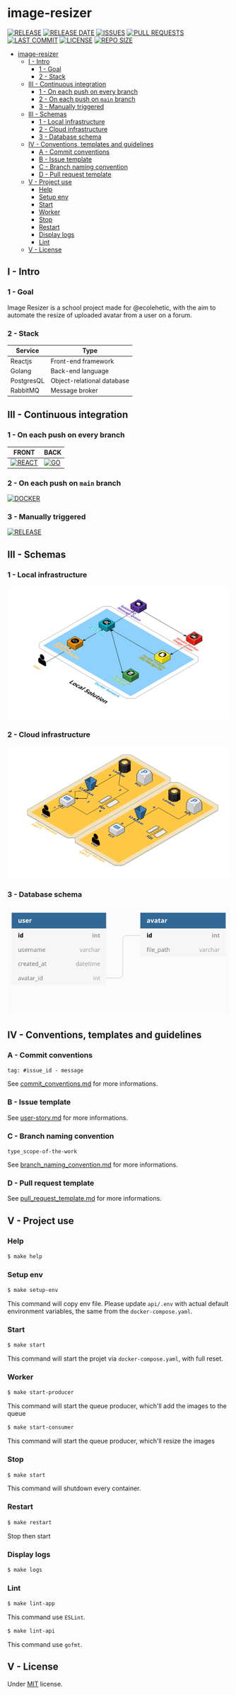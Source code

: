 # image-resizer

[![RELEASE](https://img.shields.io/github/v/release/blyndusk/image-resizer)](https://github.com/blyndusk/image-resizer/releases)
[![RELEASE DATE](https://img.shields.io/github/release-date/blyndusk/image-resizer)](https://github.com/blyndusk/image-resizer/commits/main)
[![ISSUES](https://img.shields.io/github/issues/blyndusk/image-resizer)](https://github.com/blyndusk/image-resizer/issues)
[![PULL REQUESTS](https://img.shields.io/github/issues-pr/blyndusk/image-resizer)](https://github.com/blyndusk/image-resizer/pulls)
[![LAST COMMIT](https://img.shields.io/github/last-commit/blyndusk/image-resizer)](https://github.com/blyndusk/image-resizer/commits/main)
[![LICENSE](https://img.shields.io/github/license/blyndusk/image-resizer)](https://github.com/blyndusk/image-resizer/blob/main/LICENSE)
[![REPO SIZE](https://img.shields.io/github/repo-size/blyndusk/image-resizer)](https://github.com/blyndusk/image-resizer)





- [image-resizer](#image-resizer)
  - [I - Intro](#i---intro)
    - [1 - Goal](#1---goal)
    - [2 - Stack](#2---stack)
  - [III - Continuous integration](#iii---continuous-integration)
    - [1 - On each push on every branch](#1---on-each-push-on-every-branch)
    - [2 - On each push on `main` branch](#2---on-each-push-on-main-branch)
    - [3 - Manually triggered](#3---manually-triggered)
  - [III - Schemas](#iii---schemas)
    - [1 - Local infrastructure](#1---local-infrastructure)
    - [2 - Cloud infrastructure](#2---cloud-infrastructure)
    - [3 - Database schema](#3---database-schema)
  - [IV - Conventions, templates and guidelines](#iv---conventions-templates-and-guidelines)
    - [A - Commit conventions](#a---commit-conventions)
    - [B - Issue template](#b---issue-template)
    - [C - Branch naming convention](#c---branch-naming-convention)
    - [D - Pull request template](#d---pull-request-template)
  - [V - Project use](#v---project-use)
    - [Help](#help)
    - [Setup env](#setup-env)
    - [Start](#start)
    - [Worker](#worker)
    - [Stop](#stop)
    - [Restart](#restart)
    - [Display logs](#display-logs)
    - [Lint](#lint)
  - [V - License](#v---license)

## I - Intro

### 1 - Goal

Image Resizer is a school project made for @ecolehetic, with the aim to automate the resize of uploaded avatar from a user on a forum.

### 2 - Stack

| Service    | Type                       |
| ---------- | -------------------------- |
| Reactjs    | Front-end framework        |
| Golang     | Back-end language          |
| PostgresQL | Object-relational database |
| RabbitMQ   | Message broker             |

## III - Continuous integration

### 1 - On each push on every branch 

| FRONT | BACK |
| --- | --- |
| [![REACT](https://github.com/blyndusk/image-resizer/actions/workflows/react.yml/badge.svg)](https://github.com/blyndusk/image-resizer/actions/workflows/react.yml) | [![GO](https://github.com/blyndusk/image-resizer/actions/workflows/go.yml/badge.svg)](https://github.com/blyndusk/image-resizer/actions/workflows/go.yml) |

### 2 - On each push on `main` branch

[![DOCKER](https://github.com/blyndusk/image-resizer/actions/workflows/docker.yml/badge.svg)](https://github.com/blyndusk/image-resizer/actions/workflows/docker.yml)

### 3 - Manually triggered

[![RELEASE](https://github.com/blyndusk/image-resizer/actions/workflows/release.yml/badge.svg)](https://github.com/blyndusk/image-resizer/actions/workflows/release.yml)


## III - Schemas

### 1 - Local infrastructure

![local-infrastructure](./docs/infrastructure-local-solution.png)

### 2 - Cloud infrastructure

![cloud-infrastructure](./docs/infrastructure-cloud-solution.png)

### 3 - Database schema

![database-schema](./docs/database-schema.png)

## IV - Conventions, templates and guidelines

### A - Commit conventions

```
tag: #issue_id - message
```

See [commit_conventions.md](.github/commit_conventions.md) for more informations.

### B - Issue template

See [user-story.md](.github/ISSUE_TEMPLATE/user-story.md) for more informations.

### C - Branch naming convention

```
type_scope-of-the-work
```

See [branch_naming_convention.md](.github/branch_naming_convention.md) for more informations.

### D - Pull request template

See [pull_request_template.md](.github/pull_request_template.md) for more informations.

## V - Project use

### Help

```bash
$ make help
```

### Setup env

```bash
$ make setup-env
```

This command will copy env file. Please update `api/.env` with actual default environment variables, the same from the `docker-compose.yaml`.

### Start

```bash
$ make start
```

This command will start the projet via `docker-compose.yaml`, with full reset.

### Worker

```bash
$ make start-producer
```

This command will start the queue producer, which'll add the images to the queue

```bash
$ make start-consumer
```

This command will start the queue producer, which'll resize the images


### Stop

```bash
$ make start
```

This command will shutdown every container.

### Restart

```bash
$ make restart
```

Stop then start

### Display logs

```bash
$ make logs
```

### Lint

```bash
$ make lint-app
```

This command use `ESLint`.

```bash
$ make lint-api
```

This command use `gofmt`.

## V - License

Under [MIT](./LICENSE) license.
